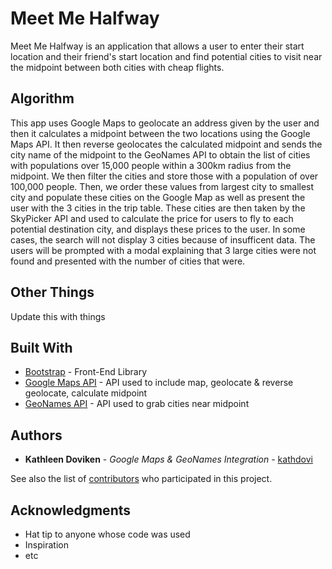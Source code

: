 # Meet Me Halfway

Meet Me Halfway is an application that allows a user to enter their start location and their friend's start location and find potential cities to visit near the midpoint between both cities with cheap flights. 

## Algorithm

This app uses Google Maps to geolocate an address given by the user and then it calculates a midpoint between the two locations using the Google Maps API. It then reverse geolocates the calculated midpoint and sends the city name of the midpoint to the GeoNames API to obtain the list of cities with populations over 15,000 people within a 300km radius from the midpoint. We then filter the cities and store those with a population of over 100,000 people. Then, we order these values from largest city to smallest city and populate these cities on the Google Map as well as present the user with the 3 cities in the trip table. These cities are then taken by the SkyPicker API and used to calculate the price for users to fly to each potential destination city, and displays these prices to the user. In some cases, the search will not display 3 cities because of insufficent data. The users will be prompted with a modal explaining that 3 large cities were not found and presented with the number of cities that were.

## Other Things

Update this with things

## Built With

* [Bootstrap](http://getbootstrap.com/) - Front-End Library
* [Google Maps API](https://developers.google.com/maps/documentation/) - API used to include map, geolocate & reverse geolocate, calculate midpoint
* [GeoNames API](http://www.geonames.org/export/web-services.html) - API used to grab cities near midpoint


## Authors

* **Kathleen Doviken** - *Google Maps & GeoNames Integration* - [kathdovi](https://github.com/kathdovi)


See also the list of [contributors](https://github.com/your/project/contributors) who participated in this project.


## Acknowledgments

* Hat tip to anyone whose code was used
* Inspiration
* etc
